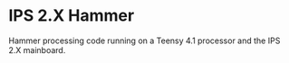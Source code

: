 # IPS 2.X Hammer

Hammer processing code running on a Teensy 4.1 processor and the IPS 2.X mainboard.